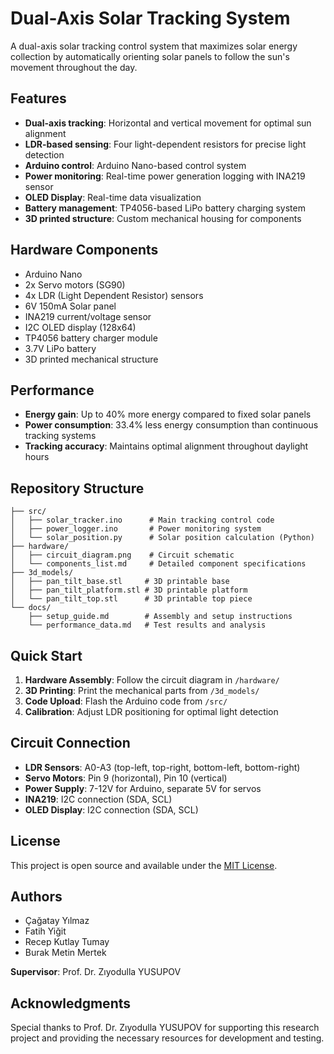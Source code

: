 # Dual-Axis Solar Tracking System

A dual-axis solar tracking control system that maximizes solar energy collection by automatically orienting solar panels to follow the sun's movement throughout the day.

## Features

- **Dual-axis tracking**: Horizontal and vertical movement for optimal sun alignment
- **LDR-based sensing**: Four light-dependent resistors for precise light detection
- **Arduino control**: Arduino Nano-based control system
- **Power monitoring**: Real-time power generation logging with INA219 sensor
- **OLED Display**: Real-time data visualization
- **Battery management**: TP4056-based LiPo battery charging system
- **3D printed structure**: Custom mechanical housing for components

## Hardware Components

- Arduino Nano
- 2x Servo motors (SG90)
- 4x LDR (Light Dependent Resistor) sensors
- 6V 150mA Solar panel
- INA219 current/voltage sensor
- I2C OLED display (128x64)
- TP4056 battery charger module
- 3.7V LiPo battery
- 3D printed mechanical structure

## Performance

- **Energy gain**: Up to 40% more energy compared to fixed solar panels
- **Power consumption**: 33.4% less energy consumption than continuous tracking systems
- **Tracking accuracy**: Maintains optimal alignment throughout daylight hours

## Repository Structure

```
├── src/
│   ├── solar_tracker.ino      # Main tracking control code
│   ├── power_logger.ino       # Power monitoring system
│   └── solar_position.py      # Solar position calculation (Python)
├── hardware/
│   ├── circuit_diagram.png    # Circuit schematic
│   └── components_list.md     # Detailed component specifications
├── 3d_models/
│   ├── pan_tilt_base.stl     # 3D printable base
│   ├── pan_tilt_platform.stl # 3D printable platform
│   └── pan_tilt_top.stl      # 3D printable top piece
└── docs/
    ├── setup_guide.md        # Assembly and setup instructions
    └── performance_data.md   # Test results and analysis

```

## Quick Start

1. **Hardware Assembly**: Follow the circuit diagram in `/hardware/`
2. **3D Printing**: Print the mechanical parts from `/3d_models/`
3. **Code Upload**: Flash the Arduino code from `/src/`
4. **Calibration**: Adjust LDR positioning for optimal light detection

## Circuit Connection

- **LDR Sensors**: A0-A3 (top-left, top-right, bottom-left, bottom-right)
- **Servo Motors**: Pin 9 (horizontal), Pin 10 (vertical)
- **Power Supply**: 7-12V for Arduino, separate 5V for servos
- **INA219**: I2C connection (SDA, SCL)
- **OLED Display**: I2C connection (SDA, SCL)

## License

This project is open source and available under the [MIT License](LICENSE).

## Authors

- Çağatay Yılmaz
- Fatih Yiğit  
- Recep Kutlay Tumay
- Burak Metin Mertek

**Supervisor**: Prof. Dr. Zıyodulla YUSUPOV


## Acknowledgments

Special thanks to  Prof. Dr. Zıyodulla YUSUPOV for supporting this research project and providing the necessary resources for development and testing.